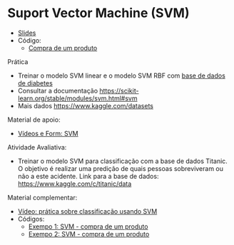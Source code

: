 # Suport Vector Machine (SVM)
* [Slides](https://docs.google.com/presentation/d/19mAI5sjOWURpzuKpoFjbjmCkjUXUysU_kysfbksmVAg/edit?usp=sharing)
* Código:
  * [Compra de um produto](https://colab.research.google.com/drive/1gwdc-7YAUDq12wE5TNjuoJ7q1onHET7J?usp=sharing) 

Prática
* Treinar o modelo SVM linear e o modelo SVM RBF com [base de dados de diabetes](https://raw.githubusercontent.com/ect-info/ml/master/dados/diabetes.csv) 
* Consultar a documentação https://scikit-learn.org/stable/modules/svm.html#svm 
* Mais dados https://www.kaggle.com/datasets

Material de apoio: 
* [Vídeos e Form: SVM](https://docs.google.com/forms/d/e/1FAIpQLSdS3YCo4v5NDzMuHzWKDyX-hb-nf6Pz2XLEM8RXknV6pmjssQ/viewform?usp=sf_link) 

Atividade Avaliativa: 
* Treinar o modelo SVM para classificação com a base de dados Titanic. O objetivo é realizar uma predição de quais pessoas sobreviveram ou não a este acidente. Link para a base de dados: https://www.kaggle.com/c/titanic/data 

Material complementar:
* [Vídeo: prática sobre classificação usando SVM](https://youtu.be/R3T4KnYg-tE)
* Códigos:
  * [Exempo 1: SVM - compra de um produto](https://colab.research.google.com/drive/1w7Tt9UFngIkEjThnNlYj8Tki6EwVWxeP?usp=sharing)
  * [Exempo 2: SVM - compra de um produto](https://colab.research.google.com/drive/1VYmZBcf2FHmz_gwPRxllxwoy0nTaU8X9?usp=sharing)



